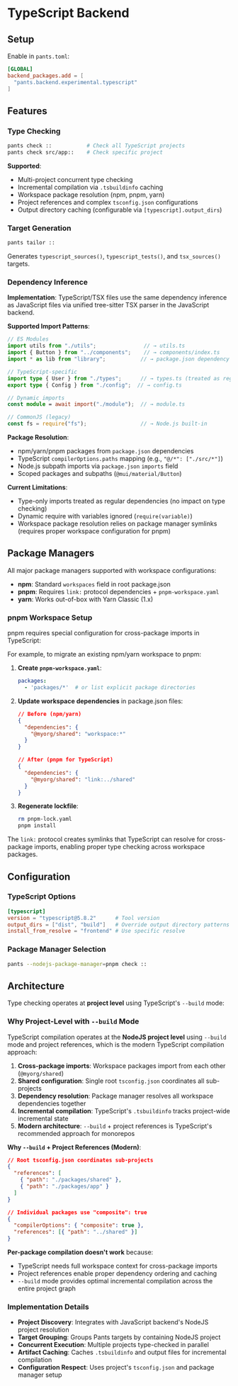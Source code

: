 # TypeScript Backend

## Setup

Enable in `pants.toml`:
```toml
[GLOBAL]
backend_packages.add = [
  "pants.backend.experimental.typescript"
]
```

## Features

### Type Checking
```bash
pants check ::           # Check all TypeScript projects  
pants check src/app::    # Check specific project
```

**Supported**:
- Multi-project concurrent type checking
- Incremental compilation via `.tsbuildinfo` caching  
- Workspace package resolution (npm, pnpm, yarn)
- Project references and complex `tsconfig.json` configurations
- Output directory caching (configurable via `[typescript].output_dirs`)

### Target Generation  
```bash
pants tailor ::
```
Generates `typescript_sources()`, `typescript_tests()`, and `tsx_sources()` targets.

### Dependency Inference

**Implementation**: TypeScript/TSX files use the same dependency inference as JavaScript files via unified tree-sitter TSX parser in the JavaScript backend.

**Supported Import Patterns**:
```typescript
// ES Modules
import utils from "./utils";               // → utils.ts
import { Button } from "../components";    // → components/index.ts
import * as lib from "library";           // → package.json dependency

// TypeScript-specific  
import type { User } from "./types";      // → types.ts (treated as regular dependency)
export type { Config } from "./config";  // → config.ts

// Dynamic imports
const module = await import("./module");  // → module.ts

// CommonJS (legacy)
const fs = require("fs");                 // → Node.js built-in
```

**Package Resolution**:
- npm/yarn/pnpm packages from `package.json` dependencies
- TypeScript `compilerOptions.paths` mapping (e.g., `"@/*": ["./src/*"]`)
- Node.js subpath imports via `package.json` `imports` field
- Scoped packages and subpaths (`@mui/material/Button`)

**Current Limitations**:
- Type-only imports treated as regular dependencies (no impact on type checking)
- Dynamic require with variables ignored (`require(variable)`)
- Workspace package resolution relies on package manager symlinks (requires proper workspace configuration for pnpm)

## Package Managers

All major package managers supported with workspace configurations:

- **npm**: Standard `workspaces` field in root package.json
- **pnpm**: Requires `link:` protocol dependencies + `pnpm-workspace.yaml`  
- **yarn**: Works out-of-box with Yarn Classic (1.x)

### pnpm Workspace Setup

pnpm requires special configuration for cross-package imports in TypeScript:

For example, to migrate an existing npm/yarn workspace to pnpm:

1. **Create `pnpm-workspace.yaml`**:
   ```yaml
   packages:
     - 'packages/*'  # or list explicit package directories
   ```

2. **Update workspace dependencies** in package.json files:
   ```json
   // Before (npm/yarn)
   {
     "dependencies": {
       "@myorg/shared": "workspace:*"
     }
   }
   
   // After (pnpm for TypeScript)
   {
     "dependencies": {
       "@myorg/shared": "link:../shared"
     }
   }
   ```

3. **Regenerate lockfile**:
   ```bash
   rm pnpm-lock.yaml
   pnpm install
   ```

The `link:` protocol creates symlinks that TypeScript can resolve for cross-package imports, enabling proper type checking across workspace packages.

## Configuration

### TypeScript Options
```toml
[typescript]  
version = "typescript@5.8.2"      # Tool version
output_dirs = ["dist", "build"]   # Override output directory patterns
install_from_resolve = "frontend" # Use specific resolve
```

### Package Manager Selection
```bash
pants --nodejs-package-manager=pnpm check ::
```

## Architecture

Type checking operates at **project level** using TypeScript's `--build` mode:

### Why Project-Level with `--build` Mode

TypeScript compilation operates at the **NodeJS project level** using `--build` mode and project references, which is the modern TypeScript compilation approach:

1. **Cross-package imports**: Workspace packages import from each other (`@myorg/shared`)
2. **Shared configuration**: Single root `tsconfig.json` coordinates all sub-projects
3. **Dependency resolution**: Package manager resolves all workspace dependencies together
4. **Incremental compilation**: TypeScript's `.tsbuildinfo` tracks project-wide incremental state
5. **Modern architecture**: `--build` + project references is TypeScript's recommended approach for monorepos

**Why `--build` + Project References (Modern)**:
```json
// Root tsconfig.json coordinates sub-projects
{
  "references": [
    { "path": "./packages/shared" },
    { "path": "./packages/app" }
  ]
}

// Individual packages use "composite": true
{
  "compilerOptions": { "composite": true },
  "references": [{ "path": "../shared" }]
}
```

**Per-package compilation doesn't work** because:
- TypeScript needs full workspace context for cross-package imports
- Project references enable proper dependency ordering and caching
- `--build` mode provides optimal incremental compilation across the entire project graph

### Implementation Details

- **Project Discovery**: Integrates with JavaScript backend's NodeJS project resolution
- **Target Grouping**: Groups Pants targets by containing NodeJS project  
- **Concurrent Execution**: Multiple projects type-checked in parallel
- **Artifact Caching**: Caches `.tsbuildinfo` and output files for incremental compilation
- **Configuration Respect**: Uses project's `tsconfig.json` and package manager setup

  